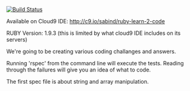 [![Build Status](https://travis-ci.org/sabind/learn-2-code-ruby.svg?branch=master)](https://travis-ci.org/sabind/learn-2-code-ruby)

Available on Cloud9 IDE: http://c9.io/sabind/ruby-learn-2-code

RUBY Version: 1.9.3 (this is limited by what cloud9 IDE includes on its servers)

We're going to be creating various coding challanges and answers.

Running 'rspec' from the command line will execute the tests. Reading through the
failures will give you an idea of what to code. 

The first spec file is about string and array manipulation.

